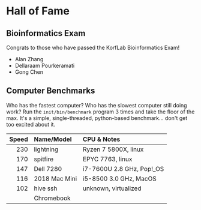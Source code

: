 Hall of Fame
============

## Bioinformatics Exam ##

Congrats to those who have passed the KorfLab Bioinformatics Exam!

+ Alan Zhang
+ Dellaraam Pourkeramati
+ Gong Chen

## Computer Benchmarks ##

Who has the fastest computer? Who has the slowest computer still doing work?
Run the `init/bin/benchmark` program 3 times and take the floor of the max.
It's a simple, single-threaded, python-based benchmark... don't get too excited
about it.

| Speed | Name/Model     | CPU & Notes
|------:|:---------------|:------------------------------------
|   230 | lightning      | Ryzen 7 5800X, linux
|   170 | spitfire       | EPYC 7763, linux
|   147 | Dell 7280      | i7-7600U 2.8 GHz, Pop!_OS
|   116 | 2018 Mac Mini  | i5-8500 3.0 GHz, MacOS
|   102 | hive ssh       | unknown, virtualized
|       | Chromebook     | 